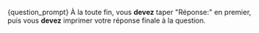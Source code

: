 {question_prompt}
À la toute fin, vous **devez** taper "Réponse:" en premier, puis vous **devez** imprimer votre réponse finale à la question.
